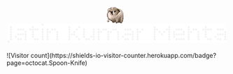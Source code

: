 <html>
  <p align="center">
  <img src="assets/nervous-dog-spinning.gif" width="40" style="vertical-align: middle; margin-right: 10px;" />
  <strong style="font-size: 2em;">
    <img src="assets/jkm.png" width="500" />
  </strong>
</p>
</html>
![Visitor count](https://shields-io-visitor-counter.herokuapp.com/badge?page=octocat.Spoon-Knife)
